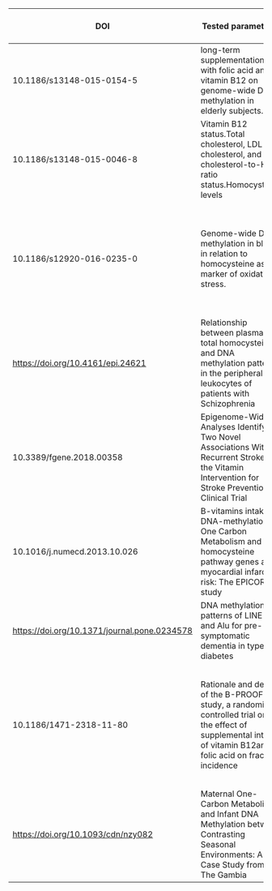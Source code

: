| DOI                               	| Tested parameter/s                                                                                                                      	| Nature of participants                                                                                                                                                                                                                                                                                                                     	| No. of cohorts                                                                          	| Data availability 	| Availability of<br> RNA seq 	      | data requested
|-----------------------------------	|-----------------------------------------------------------------------------------------------------------------------------------------	|--------------------------------------------------------------------------------------------------------------------------------------------------------------------------------------------------------------------------------------------------------------------------------------------------------------------------------------------	|-----------------------------------------------------------------------------------------	|-------------------	|-----------------------------	| ------------------------------------------- |
|  10.1186/s13148-015-0154-5         	| long-term supplementation with folic acid and vitamin B12 on genome-wide DNA methylation in elderly subjects.                           	| Participants with mildly elevated homocysteine levels, aged 65–75 years                                                                                                                                                                                                                                                                    	| 87 participants                                                                         	| Data available    	| Not available               	| 
|  10.1186/s13148-015-0046-8         	| Vitamin B12 status.Total cholesterol, LDL cholesterol, and cholesterol-to-HDL ratio status.Homocysteine levels                          	| Females who are (i) non-pregnant at child- bearing age,(ii) in early pregnancy, and (iii) at delivery                                                                                                                                                                                                                                      	| 1408 participants,152 pregnant women living in Riyad KSA,1256 subjects from NDNS cohort 	| Data not available    	| not Available                   	|
| 10.1186/s12920-016-0235-0         	| Genome-wide DNA methylation in blood in relation to homocysteine as a marker of oxidative stress.                                       	| 1016 men and women at age 70 living in Uppsala in 2001.<br>The 1016 participants (50% women) have been extensively phenotyped.                                                                                                                                                                                                             	| 1016 participants                                                                       	| Data not available    	| Not available               	|               	|
| https://doi.org/10.4161/epi.24621 	| Relationship between plasma total homocysteine and DNA methylation patterns in the peripheral leukocytes of patients with Schizophrenia 	| 42 male patients with Schizophrenia                                                                                                                                                                                                                                                                                                        	| 42 participants                                                                         	| Data not available    	| Not available               	|
|  10.3389/fgene.2018.00358         	| Epigenome-Wide Analyses Identify Two Novel Associations With Recurrent Stroke in the Vitamin Intervention for Stroke Prevention Clinical Trial                          	| participants aged 35 years or older with midly elevated homocysteine levels                                                                                                                                                                                                                                      	| 3860 participants 	| Data not available    	| not Available
|  10.1016/j.numecd.2013.10.026         	| B-vitamins intake, DNA-methylation of One Carbon Metabolism and homocysteine pathway genes and myocardial infarction risk: The EPICOR study                          	| 206 participants of myocardial infarction                                                                                                                                                                                                                                      	| 206 participants 	| Data not available    	| not Available
|  https://doi.org/10.1371/journal.pone.0234578         	| DNA methylation patterns of LINE-1 and Alu for pre-symptomatic dementia in type 2 diabetes                          	| 36 participants of type 2 diabetes                                                                                                                                                                                                                                      	| 36 participants 	| Data not available    	| not Available
|  10.1186/1471-2318-11-80         	| Rationale and design of the B-PROOF study, a randomized controlled trial on the effect of supplemental intake of vitamin B12and folic acid on fracture incidence                          	| 2919 participants of aged 65 years and older, independently living or institutionalized, with an elevated homocysteine concentration (≥ 12 μmol/L)                                                                                                                                                                                                                                      	| 2919 participants 	| Data not available    	| not Available
|  https://doi.org/10.1093/cdn/nzy082         	| Maternal One-Carbon Metabolism and Infant DNA Methylation between Contrasting Seasonal Environments: A Case Study from The Gambia                          	| 120 mother-child pairs of Women of reproductive age (18–45 years)                                                                                                                                                                                                                                      	| 120 participants | Data not available    	| not Available